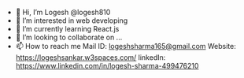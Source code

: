 - 👋 Hi, I’m Logesh  @logesh810
- 👀 I’m interested in web developing
- 🌱 I’m currently learning React.js
- 💞️ I’m looking to collaborate on ...
- 📫 How to reach me 
Mail ID: logeshsharma165@gmail.com 
Website: https://logeshsankar.w3spaces.com/
linkedIn: https://www.linkedin.com/in/logesh-sharma-499476210


<!---
logesh810/logesh810 is a ✨ special ✨ repository because its `README.md` (this file) appears on your GitHub profile.
You can click the Preview link to take a look at your changes.
--->
